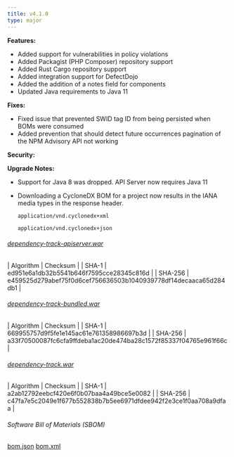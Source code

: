 ```yaml
---
title: v4.1.0
type: major
---
```


**Features:**
* Added support for vulnerabilities in policy violations
* Added Packagist (PHP Composer) repository support  
* Added Rust Cargo repository support
* Added integration support for DefectDojo  
* Added the addition of a notes field for components
* Updated Java requirements to Java 11

**Fixes:**
* Fixed issue that prevented SWID tag ID from being persisted when BOMs were consumed
* Added prevention that should detect future occurrences pagination of the NPM Advisory API not working 

**Security:**


**Upgrade Notes:**
* Support for Java 8 was dropped. API Server now requires Java 11
* Downloading a CycloneDX BOM for a project now results in the IANA media types in the response header.
  
  `application/vnd.cyclonedx+xml`
  
  `application/vnd.cyclonedx+json`

###### [dependency-track-apiserver.war](https://github.com/DependencyTrack/dependency-track/releases/download/4.1.0/dependency-track-apiserver.war)

| Algorithm | Checksum |
| SHA-1     | ed951e6a1db32b5541b646f7595cce28345c816d |
| SHA-256   | e459525d279abef75f0d6cef756636503b1040939778df14decaaca65d284db1 |

###### [dependency-track-bundled.war](https://github.com/DependencyTrack/dependency-track/releases/download/4.1.0/dependency-track-bundled.war)

| Algorithm | Checksum |
| SHA-1     | 669955757d9f5fe1e145ac61e761358986697b3d |
| SHA-256   | a33f70500087fc6cfa9ffdeba1ac20de474ba28c1572f85337f04765e961f66c |

###### [dependency-track.war](https://github.com/DependencyTrack/dependency-track/releases/download/4.1.0/dependency-track.war)

| Algorithm | Checksum |
| SHA-1     | a2ab12792eebcf420e6f0b07baa4a49bce5e0082 |
| SHA-256   | c47fa7e5c2049e1f677b552838b7b5ee6971dfdee942f2e3ce1f0aa708a9dfaa |

###### Software Bill of Materials (SBOM) ######

[bom.json](https://github.com/DependencyTrack/dependency-track/releases/download/4.1.0/bom.json)
[bom.xml](https://github.com/DependencyTrack/dependency-track/releases/download/4.1.0/bom.xml)